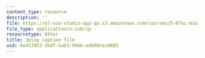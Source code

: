 ```yaml
---
content_type: resource
description: ''
file: https://ol-ocw-studio-app-qa.s3.amazonaws.com/courses/5-07sc-biological-chemistry-i-fall-2013/6e4174532bdf5ab3994bed600cac0883_ZS5vxMILXPg.vtt
file_type: application/x-subrip
resourcetype: Other
title: 3play caption file
uid: 6e417453-2bdf-5ab3-994b-ed600cac0883
---
```

